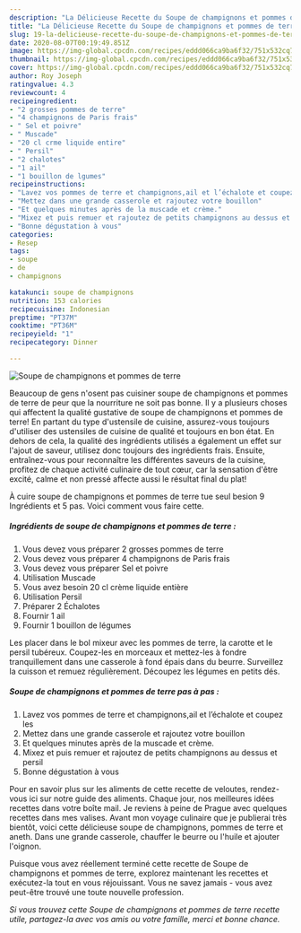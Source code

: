 ```yaml
---
description: "La Délicieuse Recette du Soupe de champignons et pommes de terre"
title: "La Délicieuse Recette du Soupe de champignons et pommes de terre"
slug: 19-la-delicieuse-recette-du-soupe-de-champignons-et-pommes-de-terre
date: 2020-08-07T00:19:49.851Z
image: https://img-global.cpcdn.com/recipes/eddd066ca9ba6f32/751x532cq70/soupe-de-champignons-et-pommes-de-terre-photo-principale-de-la-recette.jpg
thumbnail: https://img-global.cpcdn.com/recipes/eddd066ca9ba6f32/751x532cq70/soupe-de-champignons-et-pommes-de-terre-photo-principale-de-la-recette.jpg
cover: https://img-global.cpcdn.com/recipes/eddd066ca9ba6f32/751x532cq70/soupe-de-champignons-et-pommes-de-terre-photo-principale-de-la-recette.jpg
author: Roy Joseph
ratingvalue: 4.3
reviewcount: 4
recipeingredient:
- "2 grosses pommes de terre"
- "4 champignons de Paris frais"
- " Sel et poivre"
- " Muscade"
- "20 cl crme liquide entire"
- " Persil"
- "2 chalotes"
- "1 ail"
- "1 bouillon de lgumes"
recipeinstructions:
- "Lavez vos pommes de terre et champignons,ail et l’échalote et coupez les"
- "Mettez dans une grande casserole et rajoutez votre bouillon"
- "Et quelques minutes après de la muscade et crème."
- "Mixez et puis remuer et rajoutez de petits champignons au dessus et persil"
- "Bonne dégustation à vous"
categories:
- Resep
tags:
- soupe
- de
- champignons

katakunci: soupe de champignons 
nutrition: 153 calories
recipecuisine: Indonesian
preptime: "PT37M"
cooktime: "PT36M"
recipeyield: "1"
recipecategory: Dinner

---
```



![Soupe de champignons et pommes de terre](https://img-global.cpcdn.com/recipes/eddd066ca9ba6f32/751x532cq70/soupe-de-champignons-et-pommes-de-terre-photo-principale-de-la-recette.jpg)

Beaucoup de gens n'osent pas cuisiner soupe de champignons et pommes de terre de peur que la nourriture ne soit pas bonne. Il y a plusieurs choses qui affectent la qualité gustative de soupe de champignons et pommes de terre! En partant du type d'ustensile de cuisine, assurez-vous toujours d'utiliser des ustensiles de cuisine de qualité et toujours en bon état. En dehors de cela, la qualité des ingrédients utilisés a également un effet sur l'ajout de saveur, utilisez donc toujours des ingrédients frais. Ensuite, entraînez-vous pour reconnaître les différentes saveurs de la cuisine, profitez de chaque activité culinaire de tout cœur, car la sensation d'être excité, calme et non pressé affecte aussi le résultat final du plat!

<!--inarticleads1-->

À cuire soupe de champignons et pommes de terre tue seul besion 9 Ingrédients et 5 pas. Voici comment vous faire cette.

##### Ingrédients de soupe de champignons et pommes de terre :

1. Vous devez vous préparer 2 grosses pommes de terre
1. Vous devez vous préparer 4 champignons de Paris frais
1. Vous devez vous préparer  Sel et poivre
1. Utilisation  Muscade
1. Vous avez besoin 20 cl crème liquide entière
1. Utilisation  Persil
1. Préparer 2 Échalotes
1. Fournir 1 ail
1. Fournir 1 bouillon de légumes


Les placer dans le bol mixeur avec les pommes de terre, la carotte et le persil tubéreux. Coupez-les en morceaux et mettez-les à fondre tranquillement dans une casserole à fond épais dans du beurre. Surveillez la cuisson et remuez régulièrement. Découpez les légumes en petits dés. 

<!--inarticleads2-->

##### Soupe de champignons et pommes de terre pas à pas :

1. Lavez vos pommes de terre et champignons,ail et l’échalote et coupez les
1. Mettez dans une grande casserole et rajoutez votre bouillon
1. Et quelques minutes après de la muscade et crème.
1. Mixez et puis remuer et rajoutez de petits champignons au dessus et persil
1. Bonne dégustation à vous


Pour en savoir plus sur les aliments de cette recette de veloutes, rendez-vous ici sur notre guide des aliments. Chaque jour, nos meilleures idées recettes dans votre boîte mail. Je reviens à peine de Prague avec quelques recettes dans mes valises. Avant mon voyage culinaire que je publierai très bientôt, voici cette délicieuse soupe de champignons, pommes de terre et aneth. Dans une grande casserole, chauffer le beurre ou l&#39;huile et ajouter l&#39;oignon. 

<!--inarticleads1-->

<p>
Puisque vous avez réellement terminé cette recette de Soupe de champignons et pommes de terre, explorez maintenant les recettes et exécutez-la tout en vous réjouissant. Vous ne savez jamais - vous avez peut-être trouvé une toute nouvelle profession.
</p>

<p>
<i>Si vous trouvez cette Soupe de champignons et pommes de terre recette utile, partagez-la avec vos amis ou votre famille, merci et bonne chance.</i>
</p>
